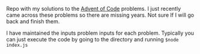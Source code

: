 Repo with my solutions to the [Advent of Code](https://adventofcode.com/) problems.
I just recently came across these problems so there are missing years.  Not sure If I will go back and finish them.

I have maintained the inputs problem inputs for each problem.  Typically you can just execute the code by going to the directory and running `$node index.js`
